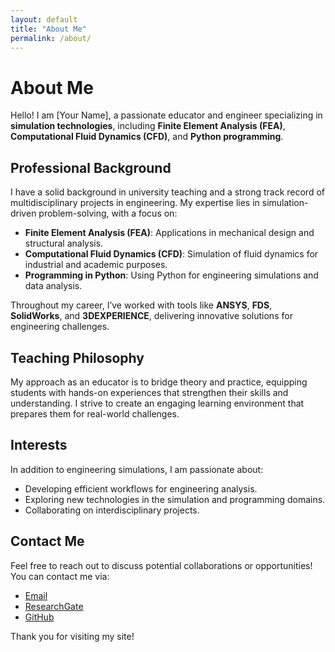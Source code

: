 ```yaml
---
layout: default
title: "About Me"
permalink: /about/
---
```


# About Me

Hello! I am [Your Name], a passionate educator and engineer specializing in **simulation technologies**, including **Finite Element Analysis (FEA)**, **Computational Fluid Dynamics (CFD)**, and **Python programming**.

## Professional Background
I have a solid background in university teaching and a strong track record of multidisciplinary projects in engineering. My expertise lies in simulation-driven problem-solving, with a focus on:

- **Finite Element Analysis (FEA)**: Applications in mechanical design and structural analysis.
- **Computational Fluid Dynamics (CFD)**: Simulation of fluid dynamics for industrial and academic purposes.
- **Programming in Python**: Using Python for engineering simulations and data analysis.

Throughout my career, I’ve worked with tools like **ANSYS**, **FDS**, **SolidWorks**, and **3DEXPERIENCE**, delivering innovative solutions for engineering challenges.

## Teaching Philosophy
My approach as an educator is to bridge theory and practice, equipping students with hands-on experiences that strengthen their skills and understanding. I strive to create an engaging learning environment that prepares them for real-world challenges.

## Interests
In addition to engineering simulations, I am passionate about:

- Developing efficient workflows for engineering analysis.
- Exploring new technologies in the simulation and programming domains.
- Collaborating on interdisciplinary projects.

## Contact Me
Feel free to reach out to discuss potential collaborations or opportunities! You can contact me via:

- [Email](https://mail.google.com/mail/u/0/#inbox?compose=new&to=diegofreflorez@utp.edu.co)
- [ResearchGate](https://www.researchgate.net/profile/Diego-Florez-Trujillo?ev=hdr_xprf&_tp=eyJjb250ZXh0Ijp7ImZpcnN0UGFnZSI6ImhvbWUiLCJwYWdlIjoiaG9tZSIsInBvc2l0aW9uIjoiZ2xvYmFsSGVhZGVyIn19)
- [GitHub](https://github.com/Diego-F-Florez-Trujillo)


Thank you for visiting my site!
